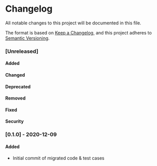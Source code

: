 # Changelog

All notable changes to this project will be documented in this file.

The format is based on [Keep a Changelog](https://keepachangelog.com/en/1.0.0/),
and this project adheres to [Semantic Versioning](https://semver.org/spec/v2.0.0.html).

### [Unreleased]
#### Added
#### Changed
#### Deprecated
#### Removed
#### Fixed
#### Security

### [0.1.0] - 2020-12-09
#### Added
 - Initial commit of migrated code & test cases



